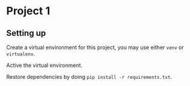 # Project 1

## Setting up

Create a virtual environment for this project, you may use either `venv` or `virtualenv`.

Active the virtual environment.

Restore dependencies by doing `pip install -r requirements.txt`.
